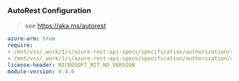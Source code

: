 ### AutoRest Configuration

> see https://aka.ms/autorest

``` yaml
azure-arm: true
require:
- /mnt/vss/_work/1/s/azure-rest-api-specs/specification/authorization/resource-manager/readme.md
- /mnt/vss/_work/1/s/azure-rest-api-specs/specification/authorization/resource-manager/readme.go.md
license-header: MICROSOFT_MIT_NO_VERSION
module-version: 0.4.0
```